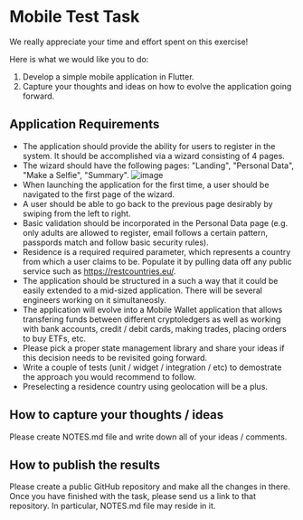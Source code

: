 # Mobile Test Task

We really appreciate your time and effort spent on this exercise!

Here is what we would like you to do:
1. Develop a simple mobile application in Flutter.
2. Capture your thoughts and ideas on how to evolve the application going forward.

## Application Requirements

* The application should provide the ability for users to register in the system. It should be accomplished via a wizard consisting of 4 pages. 
* The wizard should have the following pages: "Landing", "Personal Data", "Make a Selfie", "Summary".
![image](https://user-images.githubusercontent.com/62880758/119350455-6c2bae00-bcb0-11eb-8c72-d866be75a020.png)
* When launching the application for the first time, a user should be navigated to the first page of the wizard.
* A user should be able to go back to the previous page desirably by swiping from the left to right.
* Basic validation should be incorporated in the Personal Data page (e.g. only adults are allowed to register, email follows a certain pattern, passpords match and follow basic security rules). 
* Residence is a required required parameter, which represents a country from which a user claims to be. Populate it by pulling data off any public service such as https://restcountries.eu/. 
* The application should be structured in a such a way that it could be easily extended to a mid-sized application. There will be several engineers working on it simultaneosly. 
* The application will evolve into a Mobile Wallet application that allows transfering funds between different cryptoledgers as well as working with bank accounts, credit / debit cards, making trades, placing orders to buy ETFs, etc.
* Please pick a proper state management library and share your ideas if this decision needs to be revisited going forward.
* Write a couple of tests (unit / widget / integration / etc) to demostrate the approach you would recommend to follow.
* Preselecting a residence country using geolocation will be a plus.

## How to capture your thoughts / ideas   

Please create NOTES.md file and write down all of your ideas / comments. 

## How to publish the results

Please create a public GitHub repository and make all the changes in there. Once you have finished with the task, please send us a link to that repository. In particular, NOTES.md file may reside in it.
